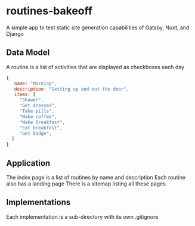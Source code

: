 # routines-bakeoff

A simple app to test static site generation capabilities of Gatsby, Nuxt, and Django

## Data Model

A routine is a list of activities that are displayed as checkboxes each day

```javascript
{
   name: "Morning",
   description: "Getting up and out the door",
   items: [
     "Shower",
     "Get dressed",
     "Take pills",
     "Make coffee",
     "Make breakfast",
     "Eat breakfast",
     "Get badge",
  ]
}
```
## Application

The index page is a list of routines by name and description
Each routine also has a landing page
There is a sitemap listing all these pages

## Implementations

Each implementation is a sub-directory with its own .gitignore

